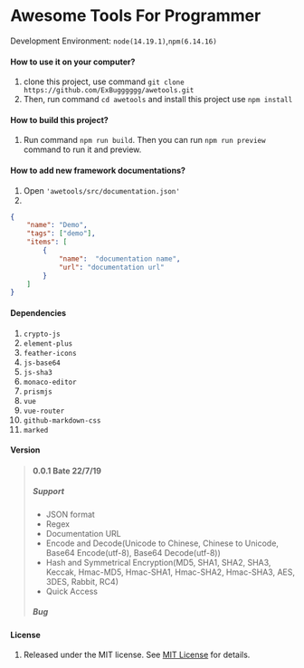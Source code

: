 # Awesome Tools For Programmer

Development Environment: `node(14.19.1)`,`npm(6.14.16)`

#### How to use it on your computer?

1. clone this project, use command `git clone https://github.com/ExBugggggg/awetools.git`
2. Then, run command `cd awetools` and install this project use `npm install`

#### How to build this project?

1. Run command `npm run build`. Then you can run `npm run preview` command to run it and preview.

#### How to add new framework documentations?

1. Open `'awetools/src/documentation.json'`
2. 
```JSON
{
    "name": "Demo",
    "tags": ["demo"],
    "items": [
        {
            "name":  "documentation name",
            "url": "documentation url"
        }
    ]
}
```

#### Dependencies

1. `crypto-js`
2. `element-plus`
3. `feather-icons`
4. `js-base64`
5. `js-sha3`
6. `monaco-editor`
7. `prismjs`
8. `vue`
9. `vue-router`
10. `github-markdown-css`
11. `marked`

#### Version

> #### 0.0.1 Bate 22/7/19
>
> ##### Support
> * JSON format
> * Regex
> * Documentation URL
> * Encode and Decode(Unicode to Chinese, Chinese to Unicode, Base64 Encode(utf-8), Base64 Decode(utf-8))
> * Hash and Symmetrical Encryption(MD5, SHA1, SHA2, SHA3, Keccak, Hmac-MD5, Hmac-SHA1, Hmac-SHA2, Hmac-SHA3, AES, 3DES, Rabbit, RC4)
> * Quick Access
>
> ##### Bug


#### License

1. Released under the MIT license. See [MIT License](https://mit-license.org) for details.